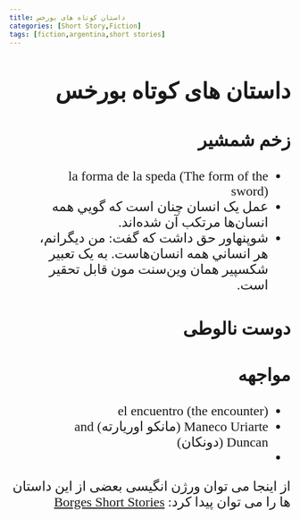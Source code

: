 ```yaml
---
title: داستان کوتاه های بورخس
categories: [Short Story,Fiction]
tags: [fiction,argentina,short stories]
---
```


<style type="text/css"> 
@font-face { font-family: 'Roya'; src: url('../../roya.ttf'); } 
p { font-family: Roya; direction: rtl; font-size:1.5rem; } 
ul {direction:rtl;font-family: Roya;font-size:1.5rem}
h2 {direction:rtl;font-family: Roya;font-size:2.5rem}
h3 {direction:rtl;font-family: Roya;font-size:2.0rem}
</style> 

## داستان های کوتاه بورخس

### زخم شمشیر
- la forma de la speda (The form of the sword)
-  عمل يک انسان چنان است که گويي همه انسان‌ها مرتکب آن شده‌اند.
- شوپنهاور حق داشت که گفت: من ديگرانم، هر انساني همه انسان‌هاست. به يک تعبير شکسپير همان وين‌سنت مون قابل تحقير است.

### دوست نالوطی

### مواجهه
- el encuentro (the encounter)
- Maneco Uriarte (مانکو اوریارته) and Duncan (دونکان)
- 


از اینجا می توان ورژن انگیسی بعضی از این داستان ها را می توان پیدا کرد:
[Borges Short Stories](https://posthegemony.wordpress.com/wp-content/uploads/2013/02/borges_collected-fictions.pdf)